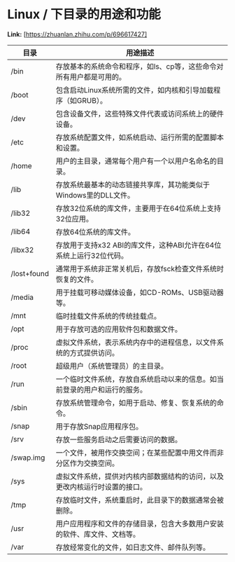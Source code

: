 # Linux / 下目录的用途和功能



 **Link:** [https://zhuanlan.zhihu.com/p/696617427]



| 目录 | 用途描述 |
| --- | --- |
| /bin | 存放基本的系统命令和程序，如ls、cp等，这些命令对所有用户都是可用的。 |
| /boot | 包含启动Linux系统所需的文件，如内核和引导加载程序（如GRUB）。 |
| /dev | 包含设备文件，这些特殊文件代表或访问系统上的硬件设备。 |
| /etc | 存放系统配置文件，如系统启动、运行所需的配置脚本和设置。 |
| /home | 用户的主目录，通常每个用户有一个以用户名命名的目录。 |
| /lib | 存放系统最基本的动态链接共享库，其功能类似于Windows里的DLL文件。 |
| /lib32 | 存放32位系统的库文件，主要用于在64位系统上支持32位应用。 |
| /lib64 | 存放64位系统的库文件。 |
| /libx32 | 存放用于支持x32 ABI的库文件，这种ABI允许在64位系统上运行32位代码。 |
| /lost+found | 通常用于系统非正常关机后，存放fsck检查文件系统时恢复的文件。 |
| /media | 用于挂载可移动媒体设备，如CD-ROMs、USB驱动器等。 |
| /mnt | 临时挂载文件系统的传统挂载点。 |
| /opt | 用于存放可选的应用软件包和数据文件。 |
| /proc | 虚拟文件系统，表示系统内存中的进程信息，以文件系统的方式提供访问。 |
| /root | 超级用户（系统管理员）的主目录。 |
| /run | 一个临时文件系统，存放自系统启动以来的信息。如当前登录的用户和运行的服务。 |
| /sbin | 存放系统管理命令，如用于启动、修复、恢复系统的命令。 |
| /snap | 用于存放Snap应用程序包。 |
| /srv | 存放一些服务启动之后需要访问的数据。 |
| /swap.img | 一个文件，被用作交换空间；在某些配置中用文件而非分区作为交换空间。 |
| /sys | 虚拟文件系统，提供对内核内部数据结构的访问，以及更改内核运行时设置的接口。 |
| /tmp | 存放临时文件，系统重启时，此目录下的数据通常会被删除。 |
| /usr | 用户应用程序和文件的存储目录，包含大多数用户安装的软件、库文件、文档等。 |
| /var | 存放经常变化的文件，如日志文件、邮件队列等。 |


